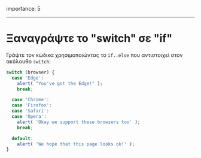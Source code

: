 importance: 5

---

# Ξαναγράψτε το "switch" σε "if"

Γράψτε τον κώδικα χρησιμοποιώντας το `if..else` που αντιστοιχεί στον ακόλουθο `switch`:

```js
switch (browser) {
  case 'Edge':
    alert( "You've got the Edge!" );
    break;

  case 'Chrome':
  case 'Firefox':
  case 'Safari':
  case 'Opera':
    alert( 'Okay we support these browsers too' );
    break;

  default:
    alert( 'We hope that this page looks ok!' );
}
```

